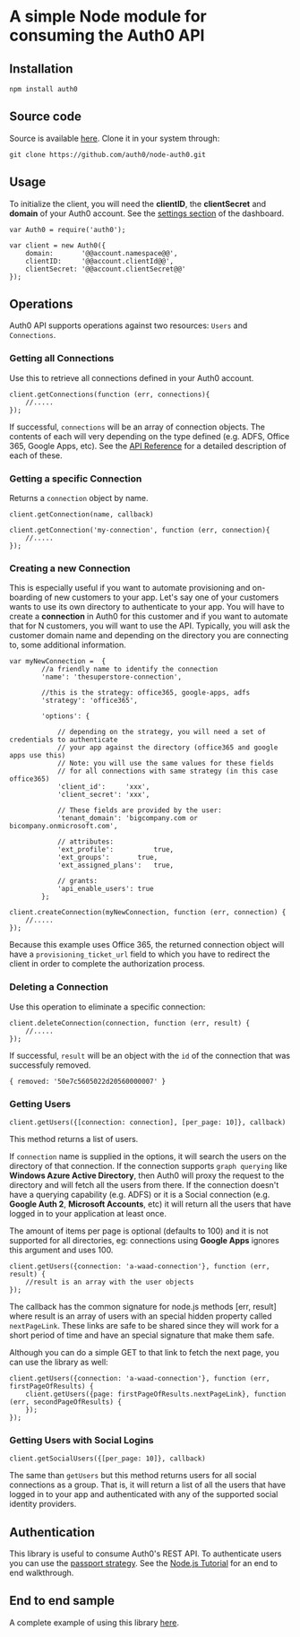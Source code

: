 # A simple Node module for consuming the Auth0 API

## Installation

	npm install auth0

## Source code
Source is available [here](https://github.com/auth0/node-auth0). Clone it in your system through:

	git clone https://github.com/auth0/node-auth0.git

## Usage

To initialize the client, you will need the __clientID__, the __clientSecret__ and __domain__ of your Auth0 account. See the [settings section](@@uiURL@@/#/settings) of the dashboard.

	var Auth0 = require('auth0');

	var client = new Auth0({
		domain:       '@@account.namespace@@',
		clientID:     '@@account.clientId@@',
		clientSecret: '@@account.clientSecret@@'
	});

## Operations
Auth0 API supports operations against two resources: ```Users``` and ```Connections```.

### Getting all Connections
Use this to retrieve all connections defined in your Auth0 account.

	client.getConnections(function (err, connections){
		//.....
	});

If successful, ``connections`` will be an array of connection objects. The contents of each will very depending on the type defined (e.g. ADFS, Office 365, Google Apps, etc). See the [API Reference](/api/v1/reference) for a detailed description of each of these.

### Getting a specific Connection
Returns a ``connection`` object by name.

	client.getConnection(name, callback)

	client.getConnection('my-connection', function (err, connection){
		//.....
	});

### Creating a new Connection
This is especially useful if you want to automate provisioning and on-boarding of new customers to your app. Let's say one of your customers wants to use its own directory to authenticate to your app. You will have to create a **connection** in Auth0 for this customer and if you want to automate that for N customers, you will want to use the API. Typically, you will ask the customer domain name and depending on the directory you are connecting to, some additional information.

	var myNewConnection =  {
			//a friendly name to identify the connection
			'name': 'thesuperstore-connection',

			//this is the strategy: office365, google-apps, adfs
			'strategy': 'office365',

			'options': {

				// depending on the strategy, you will need a set of credentials to authenticate
				// your app against the directory (office365 and google apps use this)
				// Note: you will use the same values for these fields
				// for all connections with same strategy (in this case office365)
				'client_id':     'xxx',
				'client_secret': 'xxx',

				// These fields are provided by the user:
				'tenant_domain': 'bigcompany.com or bicompany.onmicrosoft.com',

				// attributes:
				'ext_profile':      	true,
				'ext_groups': 	  	true,
				'ext_assigned_plans': 	true,

				// grants:
				'api_enable_users':	true
			};

	client.createConnection(myNewConnection, function (err, connection) {
		//.....
	});

Because this example uses Office 365, the returned connection object will have a ```provisioning_ticket_url``` field to which you have to redirect the client in order to complete the authorization process.

### Deleting a Connection
Use this operation to eliminate a specific connection:

	client.deleteConnection(connection, function (err, result) {
		//.....
	});

If successful, ```result``` will be an object with the ```id``` of the connection that was successfuly removed.  

	{ removed: '50e7c5605022d20560000007' }

### Getting Users

	client.getUsers({[connection: connection], [per_page: 10]}, callback)

This method returns a list of users.

If ```connection``` name is supplied in the options, it will search the users on the directory of that connection. If the connection supports ```graph querying``` like **Windows Azure Active Directory**, then Auth0 will proxy the request to the directory and will fetch all the users from there. If the connection doesn't have a querying capability (e.g. ADFS) or it is a Social connection (e.g. **Google Auth 2**, **Microsoft Accounts**, etc) it will return all the users that have logged in to your application at least once.

The amount of items per page is optional (defaults to 100) and it is not supported for all directories, eg: connections using **Google Apps** ignores this argument and uses 100.

	client.getUsers({connection: 'a-waad-connection'}, function (err, result) {
		//result is an array with the user objects
	});

The callback has the common signature for node.js methods [err, result] where result is an array of users with an special hidden property called ```nextPageLink```. These links are safe to be shared since they will work for a short period of time and have an special signature that make them safe.

Although you can do a simple GET to that link to fetch the next page, you can use the library as well:

	client.getUsers({connection: 'a-waad-connection'}, function (err, firstPageOfResults) {
		client.getUsers({page: firstPageOfResults.nextPageLink}, function (err, secondPageOfResults) {
		});
	});

### Getting Users with Social Logins

	client.getSocialUsers({[per_page: 10]}, callback)

The same than ```getUsers``` but this method returns users for all social connections as a group. That is, it will return a list of all the users that have logged in to your app and authenticated with any of the supported social identity providers.

## Authentication

This library is useful to consume Auth0's REST API. To authenticate users you can use the [passport strategy](https://github.com/auth0/passport-auth0). See the [Node.js Tutorial](/server-platforms/nodejs) for an end to end walkthrough.

## End to end sample

A complete example of using this library [here](http://github.com/auth0/passport-auth0).
